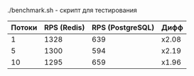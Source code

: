 ./benchmark.sh - скрипт для тестирования

| Потоки             | RPS (Redis) | RPS (PostgreSQL) | Дифф      |
|--------------------|-------------|------------------|-----------|
| 1                  | 1328        | 639              | x2.08     |
| 5                  | 1300        | 594              | x2.19     |
| 10                 | 1295        | 659              | x1.96     |
